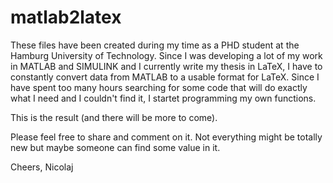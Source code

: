 # matlab2latex
These files have been created during my time as a PHD student at the Hamburg University of Technology. 
Since I was developing a lot of my work in MATLAB and SIMULINK and I currently write my thesis in LaTeX, I have to constantly convert data from MATLAB to a usable format for LaTeX.
Since I have spent too many hours searching for some code that will do exactly what I need and I couldn't find it, I startet programming my own functions.

This is the result (and there will be more to come).

Please feel free to share and comment on it.
Not everything might be totally new but maybe someone can find some value in it.

Cheers,
Nicolaj
